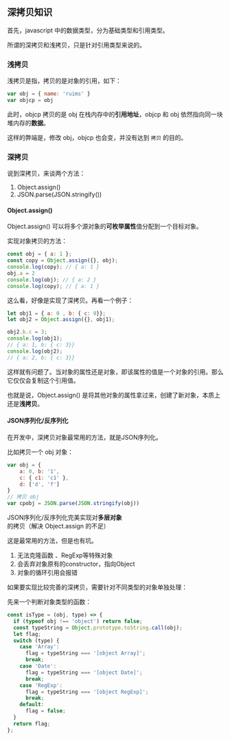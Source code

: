 ## 深拷贝知识

首先，javascript 中的数据类型，分为基础类型和引用类型。

所谓的深拷贝和浅拷贝，只是针对引用类型来说的。

### 浅拷贝

浅拷贝是指，拷贝的是对象的引用，如下：

```js
var obj = { name: 'ruims' }
var objcp = obj
```

此时，objcp 拷贝的是 obj 在栈内存中的**引用地址**，objcp 和 obj 依然指向同一块堆内存的**数据**。

这样的弊端是，修改 obj，objcp 也会变，并没有达到 `拷贝` 的目的。

### 深拷贝

说到深拷贝，来谈两个方法：

1. Object.assign()
2. JSON.parse(JSON.stringify())

#### Object.assign()

Object.assign() 可以将多个源对象的**可枚举属性**值分配到一个目标对象。

实现对象拷贝的方法：

```js
const obj = { a: 1 };
const copy = Object.assign({}, obj);
console.log(copy); // { a: 1 }
obj.a = 2
console.log(obj); // { a: 2 }
console.log(copy); // { a: 1 }
```

这么看，好像是实现了深拷贝。再看一个例子：

```js
let obj1 = { a: 0 , b: { c: 0}};
let obj2 = Object.assign({}, obj1);

obj2.b.c = 3;
console.log(obj1);
// { a: 1, b: { c: 3}}
console.log(obj2);
// { a: 2, b: { c: 3}}
```

这样就有问题了。当对象的属性还是对象，即该属性的值是一个对象的引用。那么它仅仅会复制这个引用值。

也就是说，Object.assign() 是将其他对象的属性拿过来，创建了新对象，本质上还是**浅拷贝**。
#### JSON序列化/反序列化

在开发中，深拷贝对象最常用的方法，就是JSON序列化。

比如拷贝一个 obj 对象：

```js
var obj = {
    a: 0, b: '1',
    c: { c1: 'c1' },
    d: ['d', 'f']
}
// 拷贝 obj
var cpobj = JSON.parse(JSON.stringify(obj))
```

JSON序列化/反序列化完美实现对**多层对象**的拷贝（解决 Object.assign 的不足）

这是最常用的方法，但是也有坑。

1. 无法克隆函数 、RegExp等特殊对象
2. 会丢弃对象原有的constructor，指向Object
3. 对象的循环引用会报错

如果要实现比较完善的深拷贝，需要针对不同类型的对象单独处理：

先来一个判断对象类型的函数：

```js
const isType = (obj, type) => {
  if (typeof obj !== 'object') return false;
  const typeString = Object.prototype.toString.call(obj);
  let flag;
  switch (type) {
    case 'Array':
      flag = typeString === '[object Array]';
      break;
    case 'Date':
      flag = typeString === '[object Date]';
      break;
    case 'RegExp':
      flag = typeString === '[object RegExp]';
      break;
    default:
      flag = false;
  }
  return flag;
};
```